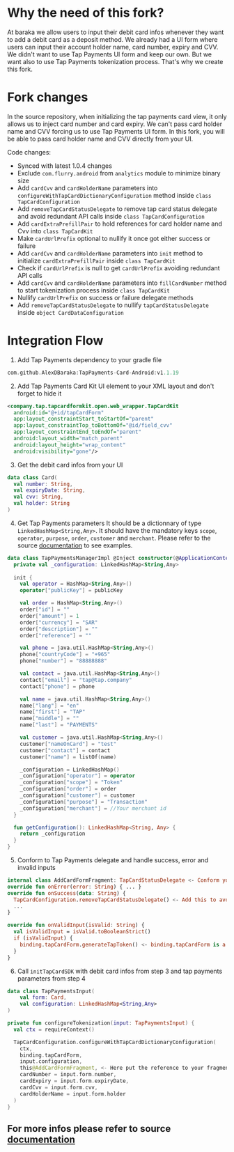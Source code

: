 # Why the need of this fork?

At baraka we allow users to input their debit card infos whenever they want to add a debit card as a deposit method. We already had a UI form where users can input their account holder name, card number, expiry and CVV. We didn't want to use Tap Payments UI form and keep our own. But we want also to use Tap Payments tokenization process. That's why we create this fork.

# Fork changes

In the source repository, when initializing the tap payments card view, it only allows us to inject card number and card expiry. We can't pass card holder name and CVV forcing us to use Tap Payments UI form.
In this fork, you will be able to pass card holder name and CVV directly from your UI.

Code changes:
- Synced with latest 1.0.4 changes
- Exclude `com.flurry.android` from `analytics` module to minimize binary size
- Add `cardCvv` and `cardHolderName` parameters into `configureWithTapCardDictionaryConfiguration` method inside `class TapCardConfiguration`
- Add `removeTapCardStatusDelegate` to remove tap card status delegate and avoid redundant API calls inside `class TapCardConfiguration`
- Add `cardExtraPrefillPair` to hold references for card holder name and Cvv into `class TapCardKit`
- Make `cardUrlPrefix` optional to nullify it once got either success or failure
- Add `cardCvv` and `cardHolderName` parameters into `init` method to initialize `cardExtraPrefillPair` inside `class TapCardKit`
- Check if `cardUrlPrefix` is null to get `cardUrlPrefix` avoiding redundant API calls
- Add `cardCvv` and `cardHolderName` parameters into `fillCardNumber` method to start tokenization process inside `class TapCardKit`
- Nullify `cardUrlPrefix` on success or failure delegate methods
- Add `removeTapCardStatusDelegate` to nullify `tapCardStatusDelegate` inside `object CardDataConfiguration`

# Integration Flow
1. Add Tap Payments dependency to your gradle file
``` groovy
com.github.AlexDBaraka:TapPayments-Card-Android:v1.1.19
```
2. Add Tap Payments Card Kit UI element to your XML layout and don't forget to hide it
  ```xml
  <company.tap.tapcardformkit.open.web_wrapper.TapCardKit
    android:id="@+id/tapCardForm"
    app:layout_constraintStart_toStartOf="parent"
    app:layout_constraintTop_toBottomOf="@id/field_cvv"
    app:layout_constraintEnd_toEndOf="parent"
    android:layout_width="match_parent"
    android:layout_height="wrap_content"
    android:visibility="gone"/>
  ```
3. Get the debit card infos from your UI
  ```kotlin
  data class Card(
    val number: String,
    val expiryDate: String,
    val cvv: String,
    val holder: String
  )
  ```
4. Get Tap Payments parameters
   It should be a dictionnary of type `LinkedHashMap<String,Any>`.
   It should have the mandatory keys `scope`, `operator`, `purpose`, `order`, `customer` and `merchant`.
   Please refer to the source [documentation](https://developers.tap.company/docs/card-sdk-android#advanced-integration) to see examples.

```kotlin
data class TapPaymentsManagerImpl @Inject constructor(@ApplicationContext private val publicKey: String): TapPaymentsManager {
  private val _configuration: LinkedHashMap<String,Any>
    
  init {
    val operator = HashMap<String,Any>()
    operator["publicKey"] = publicKey

    val order = HashMap<String,Any>()
    order["id"] = ""
    order["amount"] = 1
    order["currency"] = "SAR"
    order["description"] = ""
    order["reference"] = ""

    val phone = java.util.HashMap<String,Any>()
    phone["countryCode"] = "+965"
    phone["number"] = "88888888"

    val contact = java.util.HashMap<String,Any>()
    contact["email"] = "tap@tap.company"
    contact["phone"] = phone

    val name = java.util.HashMap<String,Any>()
    name["lang"] = "en"
    name["first"] = "TAP"
    name["middle"] = ""
    name["last"] = "PAYMENTS"

    val customer = java.util.HashMap<String,Any>()
    customer["nameOnCard"] = "test"
    customer["contact"] = contact
    customer["name"] = listOf(name)

    _configuration = LinkedHashMap()
    _configuration["operator"] = operator
    _configuration["scope"] = "Token"
    _configuration["order"] = order
    _configuration["customer"] = customer
    _configuration["purpose"] = "Transaction"
    _configuration["merchant"] = //Your merchant id
  }

  fun getConfiguration(): LinkedHashMap<String, Any> {
    return _configuration
  }
}
```
5. Conform to Tap Payments delegate and handle success, error and invalid inputs
```kotlin
internal class AddCardFormFragment: TapCardStatusDelegate <- Conform your class with TapCardStatusDelegate
override fun onError(error: String) { ... }
override fun onSuccess(data: String) {
  TapCardConfiguration.removeTapCardStatusDelegate() <- Add this to avoid multiple API calls
  ...
}

override fun onValidInput(isValid: String) {
  val isValidInput = isValid.toBooleanStrict()
  if (isValidInput) {
    binding.tapCardForm.generateTapToken() <- binding.tapCardForm is a reference to UI element placed in your XML layout on step 1
  }
}
```
6. Call `initTapCardSDK` with debit card infos from step 3 and tap payments parameters from step 4
```kotlin
data class TapPaymentsInput(
    val form: Card,
    val configuration: LinkedHashMap<String,Any>
)

private fun configureTokenization(input: TapPaymentsInput) {
  val ctx = requireContext()

  TapCardConfiguration.configureWithTapCardDictionaryConfiguration(
    ctx,
    binding.tapCardForm,
    input.configuration,
    this@AddCardFormFragment, <- Here put the reference to your fragment
    cardNumber = input.form.number,
    cardExpiry = input.form.expiryDate,
    cardCvv = input.form.cvv,
    cardHolderName = input.form.holder
  )
}
```

## For more infos please refer to source [documentation](https://developers.tap.company/docs/card-sdk-android)

